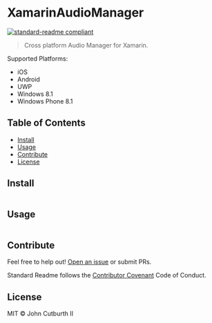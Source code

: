 # XamarinAudioManager

[![standard-readme compliant](https://img.shields.io/badge/readme%20style-standard-brightgreen.svg?style=flat-square)](https://github.com/RichardLitt/standard-readme)

> Cross platform Audio Manager for Xamarin.

Supported Platforms:
- iOS
- Android
- UWP
- Windows 8.1
- Windows Phone 8.1

## Table of Contents

- [Install](#install)
- [Usage](#usage)
- [Contribute](#contribute)
- [License](#license)

## Install

```
```

## Usage

```
```

## Contribute

Feel free to help out! [Open an issue](https://github.com/jcphlux/XamarinAudioManager/issues/new) or submit PRs.

Standard Readme follows the [Contributor Covenant](https://github.com/jcphlux/XamarinAudioManager/blob/master/CODEOFCONDUCT.md) Code of Conduct.

## License

MIT © John Cutburth II
